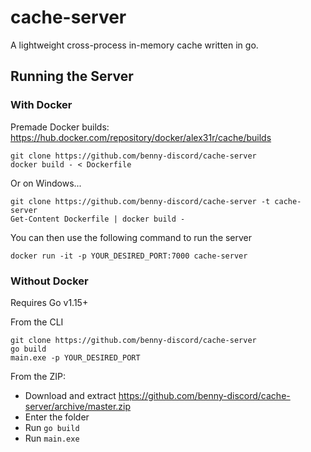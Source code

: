 # cache-server
A lightweight cross-process in-memory cache written in go.

## Running the Server
### With Docker
Premade Docker builds: https://hub.docker.com/repository/docker/alex31r/cache/builds
```shell
git clone https://github.com/benny-discord/cache-server
docker build - < Dockerfile
```
Or on Windows...
```shell
git clone https://github.com/benny-discord/cache-server -t cache-server
Get-Content Dockerfile | docker build -
```
You can then use the following command to run the server
```shell
docker run -it -p YOUR_DESIRED_PORT:7000 cache-server
```
### Without Docker
Requires Go v1.15+

From the CLI
```shell
git clone https://github.com/benny-discord/cache-server
go build
main.exe -p YOUR_DESIRED_PORT
```

From the ZIP:
- Download and extract https://github.com/benny-discord/cache-server/archive/master.zip
- Enter the folder
- Run `go build`
- Run `main.exe`
